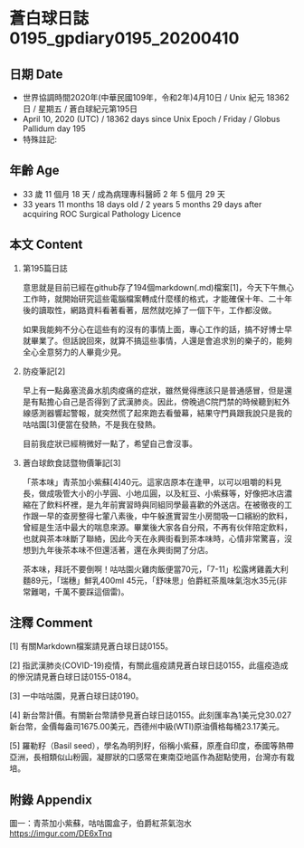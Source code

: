 [_metadata_:encoding]: - "utf-8"
[_metadata_:fileformat]: - "markdown"
[_metadata_:MIME_type]: - "text/plain"
[_metadata_:markdown_version]: - "commonmark version 0.29"
[_metadata_:markdown_spec]: - "https://spec.commonmark.org/0.29/"

# 蒼白球日誌0195_gpdiary0195_20200410 #

## 日期 Date ##

* 世界協調時間2020年(中華民國109年，令和2年)4月10日 / Unix 紀元 18362 日 / 星期五 / 蒼白球紀元第195日
* April 10, 2020 (UTC) / 18362 days since Unix Epoch / Friday / Globus Pallidum day 195
* 特殊註記:

## 年齡 Age ##

* 33 歲 11 個月 18 天 / 成為病理專科醫師 2 年 5 個月 29 天
* 33 years 11 months 18 days old / 2 years 5 months 29 days after acquiring ROC Surgical Pathology Licence

## 本文 Content ##

1. 第195篇日誌

    意思就是目前已經在github存了194個markdown(.md)檔案[1]，今天下午無心工作時，就開始研究這些電腦檔案轉成什麼樣的格式，才能確保十年、二十年後的讀取性，網路資料看著看著，居然就吃掉了一個下午，工作都沒做。

    如果我能夠不分心在這些有的沒有的事情上面，專心工作的話，搞不好博士早就畢業了。但話說回來，就算不搞這些事情，人還是會追求別的樂子的，能夠全心全意努力的人畢竟少見。

2. 防疫筆記[2]

    早上有一點鼻塞流鼻水肌肉痠痛的症狀，雖然覺得應該只是普通感冒，但是還是有點擔心自己是否得到了武漢肺炎。因此，傍晚過C院門禁的時候聽到紅外線感測器響起警報，就突然慌了起來跑去看螢幕，結果守門員跟我說只是我的咕咕園[3]便當在發熱，不是我在發熱。

    目前我症狀已經稍微好一點了，希望自己會沒事。

3. 蒼白球飲食誌暨物價筆記[3]

    「茶本味」青茶加小紫蘇[4]40元。這家店原本在逢甲，以可以咀嚼的料見長，做成吸管大小的小芋圓、小地瓜圓，以及紅豆、小紫蘇等，好像把冰店濃縮在了飲料杯裡，是九年前實習時與同組同學最喜歡的外送店。在被徹夜的工作跟一早的查房整得七葷八素後，中午躲進實習生小房間吸一口繽紛的飲料，曾經是生活中最大的喘息來源。畢業後大家各自分飛，不再有伙伴陪定飲料，也就與茶本味斷了聯絡，因此今天在永興街看到茶本味時，心情非常驚喜，沒想到九年後茶本味不但還活著，還在永興街開了分店。

    茶本味，拜託不要倒啊！咕咕園火雞肉飯便當70元，「7-11」松露烤雞義大利麵89元，「瑞穗」鮮乳400ml 45元，「舒味思」伯爵紅茶風味氣泡水35元(非常難喝，千萬不要踩這個雷)。

## 注釋 Comment ##

[1] 有關Markdown檔案請見蒼白球日誌0155。

[2] 指武漢肺炎(COVID-19)疫情，有關此瘟疫請見蒼白球日誌0155，此瘟疫造成的慘況請見蒼白球日誌0155-0184。

[3] 一中咕咕園，見蒼白球日誌0190。

[4] 新台幣計價。有關新台幣請參見蒼白球日誌0155。此刻匯率為1美元兌30.027新台幣，金價每盎司1675.00美元，西德州中級(WTI)原油價格每桶23.17美元。

[5] 羅勒籽（Basil seed），學名為明列籽，俗稱小紫蘇，原產自印度，泰國等熱帶亞洲，長相類似山粉圓，凝膠狀的口感常在東南亞地區作為甜點使用，台灣亦有栽培。

## 附錄 Appendix ##

圖一：青茶加小紫蘇，咕咕園盒子，伯爵紅茶氣泡水 https://imgur.com/DE6xTnq